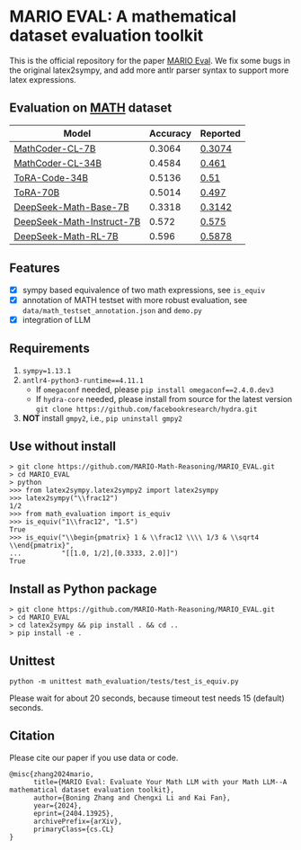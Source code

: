 # MARIO EVAL: A mathematical dataset evaluation toolkit

This is the official repository for the paper [MARIO Eval](https://arxiv.org/abs/2404.13925). We fix some bugs in the original latex2sympy, and add more antlr parser syntax to support more latex expressions.

## Evaluation on [MATH](https://github.com/hendrycks/math) dataset
| Model                     | Accuracy | Reported |
| ------------------------- | -------- | -------- |
| [MathCoder-CL-7B](https://github.com/mathllm/MathCoder/blob/77b46cd80399b488c8432c4cb6d645369749f7b5/outs/MathCoder-CL-7b/MATH/MATH_test_result-20230917-1756.jsonl) | 0.3064 | [0.3074](https://github.com/mathllm/MathCoder/tree/77b46cd80399b488c8432c4cb6d645369749f7b5/outs/MathCoder-CL-7b) |
| [MathCoder-CL-34B](https://github.com/mathllm/MathCoder/blob/77b46cd80399b488c8432c4cb6d645369749f7b5/outs/MathCoder-CL-34b/MATH/MATH_test_result-20230916-0325.jsonl) | 0.4584 | [0.461](https://github.com/mathllm/MathCoder/tree/77b46cd80399b488c8432c4cb6d645369749f7b5/outs/MathCoder-CL-34b/MATH) |
| [ToRA-Code-34B](https://github.com/microsoft/ToRA/tree/aeb21126d28347f595d87f2822cb92bfe32f00e8/src/outputs/llm-agents/tora-code-34b-v1.0/math)  | 0.5136 | [0.51](https://github.com/microsoft/ToRA/blob/aeb21126d28347f595d87f2822cb92bfe32f00e8/src/outputs/llm-agents/tora-code-34b-v1.0/math/test_tora_-1_seed0_t0.0_s0_e5000.metrics) |
| [ToRA-70B](https://github.com/microsoft/ToRA/tree/aeb21126d28347f595d87f2822cb92bfe32f00e8/src/outputs/llm-agents/tora-70b-v1.0/math) | 0.5014 | [0.497](https://github.com/microsoft/ToRA/blob/aeb21126d28347f595d87f2822cb92bfe32f00e8/src/outputs/llm-agents/tora-70b-v1.0/math/test_tora_-1_seed0_t0.0_s0_e5000.metrics) |
| [DeepSeek-Math-Base-7B](https://github.com/deepseek-ai/DeepSeek-Math/tree/21cc5c6701a708a11cee0af8b1fe884e3294dc7a/evaluation) | 0.3318 | [0.3142](https://github.com/deepseek-ai/DeepSeek-Math/tree/21cc5c6701a708a11cee0af8b1fe884e3294dc7a/evaluation) |
| [DeepSeek-Math-Instruct-7B](https://github.com/deepseek-ai/DeepSeek-Math/tree/21cc5c6701a708a11cee0af8b1fe884e3294dc7a/evaluation) | 0.572 | [0.575](https://github.com/deepseek-ai/DeepSeek-Math/tree/21cc5c6701a708a11cee0af8b1fe884e3294dc7a/evaluation) |
| [DeepSeek-Math-RL-7B](https://github.com/deepseek-ai/DeepSeek-Math/tree/21cc5c6701a708a11cee0af8b1fe884e3294dc7a/evaluation) | 0.596 | [0.5878](https://github.com/deepseek-ai/DeepSeek-Math/tree/21cc5c6701a708a11cee0af8b1fe884e3294dc7a/evaluation) |

## Features
- [x] sympy based equivalence of two math expressions, see `is_equiv`
- [x] annotation of MATH testset with more robust evaluation, see `data/math_testset_annotation.json` and `demo.py`
- [x] integration of LLM

## Requirements
1. `sympy=1.13.1`
2. `antlr4-python3-runtime==4.11.1`
    - If `omegaconf` needed, please `pip install omegaconf==2.4.0.dev3`
    - If `hydra-core` needed, please install from source for the latest version `git clone https://github.com/facebookresearch/hydra.git` 
3. **NOT** install `gmpy2`, i.e., `pip uninstall gmpy2`


## Use without install
```
> git clone https://github.com/MARIO-Math-Reasoning/MARIO_EVAL.git
> cd MARIO_EVAL
> python
>>> from latex2sympy.latex2sympy2 import latex2sympy
>>> latex2sympy("\\frac12")
1/2
>>> from math_evaluation import is_equiv 
>>> is_equiv("1\\frac12", "1.5")
True
>>> is_equiv("\\begin{pmatrix} 1 & \\frac12 \\\\ 1/3 & \\sqrt4 \\end{pmatrix}", 
...          "[[1.0, 1/2],[0.3333, 2.0]]")
True
```

## Install as Python package
```
> git clone https://github.com/MARIO-Math-Reasoning/MARIO_EVAL.git
> cd MARIO_EVAL
> cd latex2sympy && pip install . && cd ..
> pip install -e .
```

## Unittest
`python -m unittest math_evaluation/tests/test_is_equiv.py`

Please wait for about 20 seconds, because timeout test needs 15 (default) seconds.

## Citation
Please cite our paper if you use data or code.
```
@misc{zhang2024mario,
      title={MARIO Eval: Evaluate Your Math LLM with your Math LLM--A mathematical dataset evaluation toolkit}, 
      author={Boning Zhang and Chengxi Li and Kai Fan},
      year={2024},
      eprint={2404.13925},
      archivePrefix={arXiv},
      primaryClass={cs.CL}
}
```
